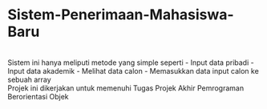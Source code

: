 # Sistem-Penerimaan-Mahasiswa-Baru
<br/>
Sistem ini hanya meliputi metode yang simple seperti
- Input data pribadi
- Input data akademik
- Melihat data calon
- Memasukkan data input calon ke sebuah array
<br/>
Projek ini dikerjakan untuk memenuhi Tugas Projek Akhir Pemrograman Berorientasi Objek
